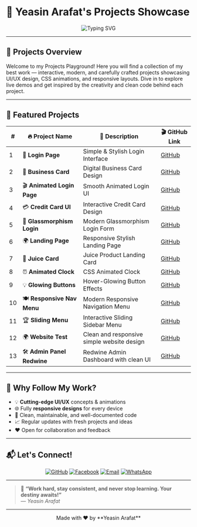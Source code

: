 # 🚀 Yeasin Arafat's **Projects Showcase**

<p align="center">
  <img src="https://readme-typing-svg.herokuapp.com?font=Fira+Code&size=28&pause=1000&color=00d8ff&width=600&lines=Welcome+to+Projects+Playground" alt="Typing SVG" />
</p>

---

## 📝 **Projects Overview**

Welcome to my Projects Playground! Here you will find a collection of my best work — interactive, modern, and carefully crafted projects showcasing UI/UX design, CSS animations, and responsive layouts. Dive in to explore live demos and get inspired by the creativity and clean code behind each project.

---

## 🌟 **Featured Projects**

<div align="center">

| #  | 🔥 Project Name              | 🚀 Description                            | 🎬 GitHub Link                                                                 |
|----|-----------------------------|-------------------------------------------|--------------------------------------------------------------------------------|
| 1  | 🔐 **Login Page**            | Simple & Stylish Login Interface          | [GitHub](https://github.com/Yeasinoncode98/Projects-Showcase/tree/main/01_Login_Page)  |
| 2  | 💼 **Business Card**         | Digital Business Card Design              | [GitHub](https://github.com/Yeasinoncode98/Projects-Showcase/tree/main/02_Business_Card) |
| 3  | 🎬 **Animated Login Page**   | Smooth Animated Login UI                  | [GitHub](https://github.com/Yeasinoncode98/Projects-Showcase/tree/main/03_Animated_LoginPage)  |
| 4  | 💳 **Credit Card UI**        | Interactive Credit Card Design            | [GitHub](https://github.com/Yeasinoncode98/Projects-Showcase/tree/main/04_Credit_Card)         |
| 5  | 🧊 **Glassmorphism Login**   | Modern Glassmorphism Login Form           | [GitHub](https://github.com/Yeasinoncode98/Projects-Showcase/tree/main/05_Modern_Glassmorphism_Login_Form) |
| 6  | 🌍 **Landing Page**          | Responsive Stylish Landing Page           | [GitHub](https://github.com/Yeasinoncode98/Projects-Showcase/tree/main/06_Landing_Page_)     |
| 7  | 🧃 **Juice Card**            | Juice Product Landing Card                | [GitHub](https://github.com/Yeasinoncode98/Projects-Showcase/tree/main/07_Juice_Card_Landing_Page) |
| 8  | ⏰ **Animated Clock**        | CSS Animated Clock                        | [GitHub](https://github.com/Yeasinoncode98/Projects-Showcase/tree/main/08_Animated_Clock)      |
| 9  | 💡 **Glowing Buttons**       | Hover-Glowing Button Effects              | [GitHub](https://github.com/Yeasinoncode98/Projects-Showcase/tree/main/09_Glowing_Buttons)    |
| 10 | 🍽️ **Responsive Nav Menu**   | Modern Responsive Navigation Menu         | [GitHub](https://github.com/Yeasinoncode98/Projects-Showcase/tree/main/10_Menu_NavBar_)       |
| 11 | 🏆 **Sliding Menu**          | Interactive Sliding Sidebar Menu          | [GitHub](https://github.com/Yeasinoncode98/Projects-Showcase/tree/main/11_Sliding_Menu) |
| 12 | 🌍 **Website Test**          | Clean and responsive simple website design| [GitHub](https://github.com/Yeasinoncode98/Projects-Showcase/tree/main/12_Website_Test) |
| 13 | 🛠️ **Admin Panel Redwine**   | Redwine Admin Dashboard with clean UI     | [GitHub](https://github.com/Yeasinoncode98/Projects-Showcase/tree/main/13_Admin_Panel_Redwine) |




</div>

---

## 🚀 Why Follow My Work?

- 💡 **Cutting-edge UI/UX** concepts & animations  
- 🌐 Fully **responsive designs** for every device  
- 🎯 Clean, maintainable, and well-documented code  
- 📈 Regular updates with fresh projects and ideas  
- ❤️ Open for collaboration and feedback  

---

## 📬 Let's Connect!

<p align="center">
<a href="https://github.com/Yeasinoncode98" target="_blank"><img alt="GitHub" src="https://img.shields.io/badge/GitHub-Yeasinoncode98-181717?style=for-the-badge&logo=github"/></a>
<a href="https://www.facebook.com/share/1ZzfjaPmq6/?mibextid=wwXIfr" target="_blank"><img alt="Facebook" src="https://img.shields.io/badge/Facebook-Yeasin%20Arafat-1877F2?style=for-the-badge&logo=facebook"/></a>
<a href="mailto:devoncode98@gmail.com" target="_blank"><img alt="Email" src="https://img.shields.io/badge/Email-devoncode98@gmail.com-D14836?style=for-the-badge&logo=gmail"/></a>
<a href="https://wa.me/8801627800198" target="_blank"><img alt="WhatsApp" src="https://img.shields.io/badge/WhatsApp-+8801627800198-25D366?style=for-the-badge&logo=whatsapp"/></a>
</p>

---

> 💬 **“Work hard, stay consistent, and never stop learning. Your destiny awaits!”**  
> — *Yeasin Arafat*  

---

<p align="center">
Made with ❤️ by **Yeasin Arafat**  
</p>
